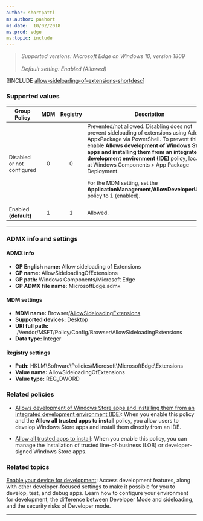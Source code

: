 ```yaml
---
author: shortpatti
ms.author: pashort
ms.date:  10/02/2018
ms.prod: edge
ms:topic: include
---
```


<!-- ## Allow sideloading of Extensions -->  
>*Supported versions: Microsoft Edge on Windows 10, version 1809*<br>  
>*Default setting: Enabled (Allowed)*

[!INCLUDE [allow-sideloading-of-extensions-shortdesc](../shortdesc/allow-sideloading-of-extensions-shortdesc.md)]

### Supported values

|Group Policy  |MDM |Registry |Description |Most restricted |
|---|:---:|:---:|---|:---:|
|Disabled or not configured |0 |0 |Prevented/not allowed. Disabling does not prevent sideloading of extensions using Add-AppxPackage via PowerShell. To prevent this, enable **Allows development of Windows Store apps and installing them from an integrated development environment (IDE)** policy, located at Windows Components > App Package Deployment.<p>For the MDM setting, set the **ApplicationManagement/AllowDeveloperUnlock** policy to 1 (enabled). |![Most restricted value](../images/check-gn.png) |
|Enabled<br>**(default)** |1 |1 |Allowed. | |
---

### ADMX info and settings

#### ADMX info
- **GP English name:** Allow sideloading of Extensions
- **GP name:** AllowSideloadingOfExtensions
- **GP path:** Windows Components/Microsoft Edge
- **GP ADMX file name:** MicrosoftEdge.admx

#### MDM settings
- **MDM name:** Browser/[AllowSideloadingExtensions](https://docs.microsoft.com/en-us/windows/client-management/mdm/policy-csp-browser#browser-allowsideloadingofextensions)
- **Supported devices:** Desktop 
- **URI full path:** ./Vendor/MSFT/Policy/Config/Browser/AllowSideloadingExtensions 
- **Data type:** Integer

#### Registry settings
- **Path:** HKLM\Software\Policies\Microsoft\MicrosoftEdge\Extensions 
- **Value name:** AllowSideloadingOfExtensions
- **Value type:** REG_DWORD

### Related policies

- [Allows development of Windows Store apps and installing them from an integrated development environment (IDE)](https://docs.microsoft.com/en-us/windows/client-management/mdm/policy-csp-applicationmanagement#applicationmanagement-allowdeveloperunlock): When you enable this policy and the **Allow all trusted apps to install** policy, you allow users to develop Windows Store apps and install them directly from an IDE.

- [Allow all trusted apps to install](https://docs.microsoft.com/en-us/windows/client-management/mdm/policy-csp-applicationmanagement#applicationmanagement-allowalltrustedapps): When you enable this policy, you can manage the installation of trusted line-of-business (LOB) or developer-signed Windows Store apps.

### Related topics

[Enable your device for development](https://docs.microsoft.com/en-us/windows/uwp/get-started/enable-your-device-for-development): Access development features, along with other developer-focused settings to make it possible for you to develop, test, and debug apps. Learn how to configure your environment for development, the difference between Developer Mode and sideloading, and the security risks of Developer mode. 

<hr>